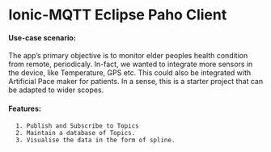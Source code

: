 # Ionic-MQTT Eclipse Paho Client

#### Use-case scenario:
The app’s primary objective is to monitor elder peoples health condition from remote, periodicaly. In-fact, we wanted to integrate  more sensors in the device, like Temperature, GPS etc. This could also be integrated with Artificial Pace maker for patients. In a sense, this is a starter project that can be adapted to wider scopes.



#### Features:
      1. Publish and Subscribe to Topics
      2. Maintain a database of Topics.
      3. Visualise the data in the form of spline.
      
